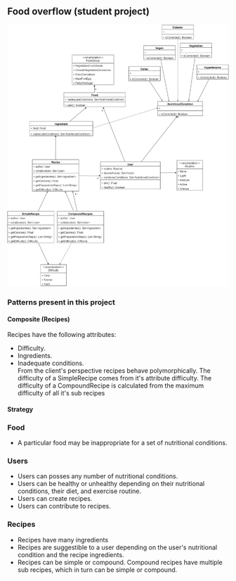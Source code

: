 ## Food overflow (student project)
![UML](img/Food%20Overflow_UML.jpg)
### Patterns present in this project
#### Composite (Recipes)
Recipes have the following attributes:
* Difficulty.
* Ingredients.
* Inadequate conditions.  
From the client's perspective recipes behave polymorphically.
The difficulty of a SimpleRecipe comes from it's attribute difficulty.
The difficulty of a CompoundRecipe is calculated from the maximum difficulty of all it's sub recipes
#### Strategy

### Food
* A particular food may be inappropriate for a set of nutritional conditions.

### Users
* Users can posses any number of nutritional conditions.
* Users can be healthy or unhealthy depending on their nutritional conditions, their diet, and exercise routine.
* Users can create recipes.
* Users can contribute to recipes.

### Recipes
* Recipes have many ingredients
* Recipes are suggestible to a user depending on the user's nutritional condition and the recipe ingredients.
* Recipes can be simple or compound. Compound recipes have multiple sub recipes, which in turn can be simple or compound.
